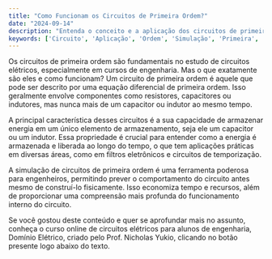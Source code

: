 ```yaml
---
title: "Como Funcionam os Circuitos de Primeira Ordem?"
date: "2024-09-14"
description: "Entenda o conceito e a aplicação dos circuitos de primeira ordem em engenharia elétrica."
keywords: ['Circuito', 'Aplicação', 'Ordem', 'Simulação', 'Primeira', 'Básico', 'Armazenada']
---
```


Os circuitos de primeira ordem são fundamentais no estudo de circuitos elétricos, especialmente em cursos de engenharia. Mas o que exatamente são eles e como funcionam? Um circuito de primeira ordem é aquele que pode ser descrito por uma equação diferencial de primeira ordem. Isso geralmente envolve componentes como resistores, capacitores ou indutores, mas nunca mais de um capacitor ou indutor ao mesmo tempo. 

A principal característica desses circuitos é a sua capacidade de armazenar energia em um único elemento de armazenamento, seja ele um capacitor ou um indutor. Essa propriedade é crucial para entender como a energia é armazenada e liberada ao longo do tempo, o que tem aplicações práticas em diversas áreas, como em filtros eletrônicos e circuitos de temporização.

A simulação de circuitos de primeira ordem é uma ferramenta poderosa para engenheiros, permitindo prever o comportamento do circuito antes mesmo de construí-lo fisicamente. Isso economiza tempo e recursos, além de proporcionar uma compreensão mais profunda do funcionamento interno do circuito.

Se você gostou deste conteúdo e quer se aprofundar mais no assunto, conheça o curso online de circuitos elétricos para alunos de engenharia, Domínio Elétrico, criado pelo Prof. Nicholas Yukio, clicando no botão presente logo abaixo do texto.